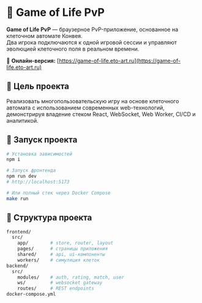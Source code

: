 # 🧬 Game of Life PvP

**Game of Life PvP** — браузерное PvP-приложение, основанное на клеточном автомате Конвея.  
Два игрока подключаются к одной игровой сессии и управляют эволюцией клеточного поля в реальном времени.  

🔗 **Онлайн-версия:** [https://game-of-life.eto-art.ru](https://game-of-life.eto-art.ru)

## 🎯 Цель проекта
Реализовать многопользовательскую игру на основе клеточного автомата с использованием современных web-технологий,  
демонстрируя владение стеком React, WebSocket, Web Worker, CI/CD и аналитикой.

## 🧪 Запуск проекта

```bash
# Установка зависимостей
npm i

# Запуск фронтенда
npm run dev
# http://localhost:5173

# Или полный стек через Docker Compose
make run
```````

## 📂 Структура проекта

```bash
frontend/
  src/
    app/        # store, router, layout
    pages/      # страницы приложения
    shared/     # api, ui-компоненты
    workers/    # симуляция клеток
backend/
  src/
    modules/    # auth, rating, match, user
    ws/         # websocket gateway
    routes/     # REST endpoints
docker-compose.yml


```````